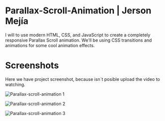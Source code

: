 # Parallax-Scroll-Animation | Jerson Mejía

I will to use modern HTML, CSS, and JavaScript to create a completely responsive Parallax Scroll animation. We'll be using CSS transitions and animations for some cool animation effects.

# Screenshots

Here we have project screenshot, because isn´t posible upload the video to watching.

![Parallax-scroll-animation 1](https://github.com/Jersonwm/Parallax-Scroll-Animation/assets/9126710/f3553955-282c-4faa-9238-d2b928ce2dee)

![Parallax-scroll-animation 2](https://github.com/Jersonwm/Parallax-Scroll-Animation/assets/9126710/394c8842-e550-466d-a7a9-38a94806fab6)

![Parallax-scroll-animation 3](https://github.com/Jersonwm/Parallax-Scroll-Animation/assets/9126710/512a2b2a-1e23-40ef-bb80-6b6a550ee618)
